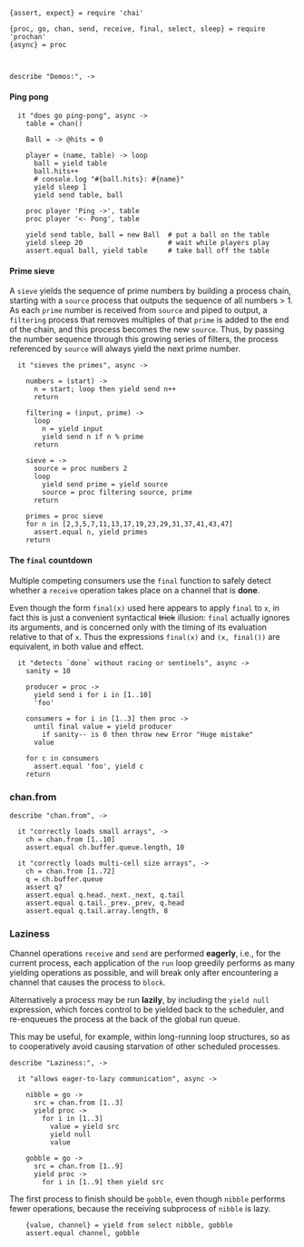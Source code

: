     {assert, expect} = require 'chai'

    {proc, go, chan, send, receive, final, select, sleep} = require 'prochan'
    {async} = proc



    describe "Demos:", ->


#### Ping pong

      it "does go ping-pong", async ->
        table = chan()

        Ball = -> @hits = 0

        player = (name, table) -> loop
          ball = yield table
          ball.hits++
          # console.log "#{ball.hits}: #{name}"
          yield sleep 1
          yield send table, ball

        proc player 'Ping ->', table
        proc player '<- Pong', table

        yield send table, ball = new Ball  # put a ball on the table
        yield sleep 20                     # wait while players play
        assert.equal ball, yield table     # take ball off the table


#### Prime sieve

A `sieve` yields the sequence of prime numbers by building a process chain,
starting with a `source` process that outputs the sequence of all numbers > 1.
As each `prime` number is received from `source` and piped to output, a
`filtering` process that removes multiples of that `prime` is added to the end
of the chain, and this process becomes the new `source`. Thus, by passing the
number sequence through this growing series of filters, the process referenced
by `source` will always yield the next prime number.

      it "sieves the primes", async ->

        numbers = (start) ->
          n = start; loop then yield send n++
          return

        filtering = (input, prime) ->
          loop
            n = yield input
            yield send n if n % prime
          return

        sieve = ->
          source = proc numbers 2
          loop
            yield send prime = yield source
            source = proc filtering source, prime
          return

        primes = proc sieve
        for n in [2,3,5,7,11,13,17,19,23,29,31,37,41,43,47]
          assert.equal n, yield primes
        return


#### The `final` countdown

Multiple competing consumers use the `final` function to safely detect whether
a `receive` operation takes place on a channel that is **done**.

Even though the form `final(x)` used here appears to apply `final` to `x`, in
fact this is just a convenient syntactical ~~trick~~ illusion: `final` actually
ignores its arguments, and is concerned only with the timing of its evaluation
relative to that of `x`. Thus the expressions `final(x)` and `(x, final())` are
equivalent, in both value and effect.

      it "detects `done` without racing or sentinels", async ->
        sanity = 10

        producer = proc ->
          yield send i for i in [1..10]
          'foo'

        consumers = for i in [1..3] then proc ->
          until final value = yield producer
            if sanity-- is 0 then throw new Error "Huge mistake"
          value

        for c in consumers
          assert.equal 'foo', yield c
        return



### chan.from

    describe "chan.from", ->

      it "correctly loads small arrays", ->
        ch = chan.from [1..10]
        assert.equal ch.buffer.queue.length, 10

      it "correctly loads multi-cell size arrays", ->
        ch = chan.from [1..72]
        q = ch.buffer.queue
        assert q?
        assert.equal q.head._next._next, q.tail
        assert.equal q.tail._prev._prev, q.head
        assert.equal q.tail.array.length, 8



### Laziness

Channel operations `receive` and `send` are performed **eagerly**, i.e., for
the current process, each application of the `run` loop greedily performs as
many yielding operations as possible, and will break only after encountering a
channel that causes the process to `block`.

Alternatively a process may be run **lazily**, by including the `yield null`
expression, which forces control to be yielded back to the scheduler, and
re-enqueues the process at the back of the global run queue.

This may be useful, for example, within long-running loop structures, so as to
cooperatively avoid causing starvation of other scheduled processes.

    describe "Laziness:", ->

      it "allows eager-to-lazy communication", async ->

        nibble = go ->
          src = chan.from [1..3]
          yield proc ->
            for i in [1..3]
              value = yield src
              yield null
              value

        gobble = go ->
          src = chan.from [1..9]
          yield proc ->
            for i in [1..9] then yield src

The first process to finish should be `gobble`, even though `nibble` performs
fewer operations, because the receiving subprocess of `nibble` is lazy.

        {value, channel} = yield from select nibble, gobble
        assert.equal channel, gobble
